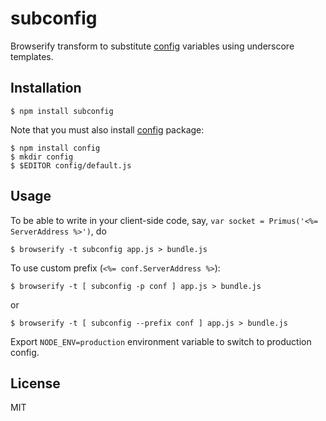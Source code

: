 # subconfig
Browserify transform to substitute [config](https://github.com/lorenwest/node-config) variables using underscore templates.

## Installation
```
$ npm install subconfig
```
Note that you must also install [config](https://github.com/lorenwest/node-config) package:
```
$ npm install config
$ mkdir config
$ $EDITOR config/default.js
```
## Usage

To be able to write in your client-side code, say, `var socket = Primus('<%= ServerAddress %>')`, do
```shell
$ browserify -t subconfig app.js > bundle.js
```

To use custom prefix (`<%= conf.ServerAddress %>`):
```shell
$ browserify -t [ subconfig -p conf ] app.js > bundle.js
```
or
```shell
$ browserify -t [ subconfig --prefix conf ] app.js > bundle.js
```

Export `NODE_ENV=production` environment variable to switch to production config.

## License
MIT
